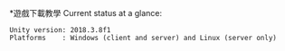 *遊戲下載教學
Current status at a glance:
```
Unity version: 2018.3.8f1
Platforms    : Windows (client and server) and Linux (server only)
```
